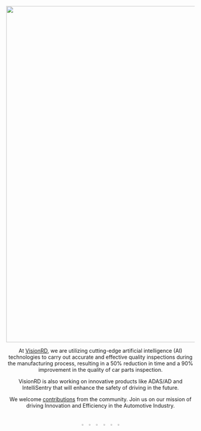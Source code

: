 <p align="center">
  <a href="[https://ultralytics.com/](https://visionrdai.com/)">
  <img width="900" src=https://github.com/visionrd-ai/.github/assets/145563962/98040ae0-2e22-407c-9248-0d43d5c8327e">
</a> 
</p>
<div align="center">



At [VisionRD](https://visionrdai.com/), we are utilizing cutting-edge artificial intelligence (AI) technologies to carry out accurate and effective quality inspections during the manufacturing process, resulting in a 50% reduction in time and a 90% improvement in the quality of car parts inspection.

VisionRD is also working on innovative products like ADAS/AD and IntelliSentry that will enhance the safety of driving in the future.

We welcome [contributions](https://github.com/visionrd-ai/Pins-Defect-Detection) from the community.
Join us on our mission of driving Innovation and Efficiency in the Automotive Industry.

<br>

<a href="https://github.com/visionrd-ai" style="text-decoration:none;">
    <img src="https://github.com/visionrd-ai/.github/assets/87422803/fd2f7977-6e6c-4133-9af7-cd5722a434dc" width="3%" alt="" /></a>
  
<a href="https://www.linkedin.com/company/visionrd-ai/" style="text-decoration:none;">
    <img src="https://cdn-icons-png.flaticon.com/512/174/174857.png" width="3%" alt="" /></a>

<a href="https://www.instagram.com/visionrdai/" style="text-decoration:none;">
    <img src="C:\Users\Dell Latitude\Downloads\Github\Instagram.png" width="3%" alt="" /></a>
    
<a href="https://github.com/visionrd-ai/.github/assets/" style="text-decoration:none;">
    <img src="C:\Users\Dell Latitude\Downloads\Github\Linkedin.png" width="3%" alt="" /></a>

<a href="https://www.facebook.com/visionrdai/" style="text-decoration:none;">
    <img src="https://e7.pngegg.com/pngimages/201/462/png-clipart-computer-icons-facebook-facebook-logo-black-and-white-thumbnail.png" width="3%" alt="" /></a>
    
<a href="https://youtube.com/@Visionrdai?si=NRP2Tqq2p8_hZZK4" style="text-decoration:none;">
    <img src="C:\Users\Dell Latitude\Downloads\YouTube.png" width="3%" alt="" /></a>

 
</div>


